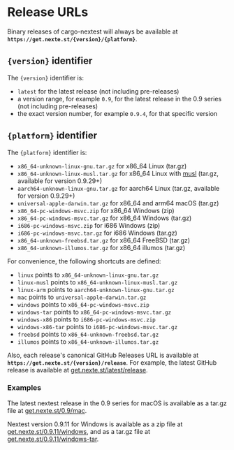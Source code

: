 # Release URLs

Binary releases of cargo-nextest will always be available at **`https://get.nexte.st/{version}/{platform}`**.

## `{version}` identifier

The `{version}` identifier is:

- `latest` for the latest release (not including pre-releases)
- a version range, for example `0.9`, for the latest release in the 0.9 series (not including pre-releases)
- the exact version number, for example `0.9.4`, for that specific version

## `{platform}` identifier

The `{platform}` identifier is:

- `x86_64-unknown-linux-gnu.tar.gz` for x86_64 Linux (tar.gz)
- `x86_64-unknown-linux-musl.tar.gz` for x86_64 Linux with [musl](https://musl.libc.org/) (tar.gz, available for version 0.9.29+)
- `aarch64-unknown-linux-gnu.tar.gz` for aarch64 Linux (tar.gz, available for version 0.9.29+)
- `universal-apple-darwin.tar.gz` for x86_64 and arm64 macOS (tar.gz)
- `x86_64-pc-windows-msvc.zip` for x86_64 Windows (zip)
- `x86_64-pc-windows-msvc.tar.gz` for x86_64 Windows (tar.gz)
- `i686-pc-windows-msvc.zip` for i686 Windows (zip)
- `i686-pc-windows-msvc.tar.gz` for i686 Windows (tar.gz)
- `x86_64-unknown-freebsd.tar.gz` for x86_64 FreeBSD (tar.gz)
- `x86_64-unknown-illumos.tar.gz` for x86_64 illumos (tar.gz)

For convenience, the following shortcuts are defined:

- `linux` points to `x86_64-unknown-linux-gnu.tar.gz`
- `linux-musl` points to `x86_64-unknown-linux-musl.tar.gz`
- `linux-arm` points to `aarch64-unknown-linux-gnu.tar.gz`
- `mac` points to `universal-apple-darwin.tar.gz`
- `windows` points to `x86_64-pc-windows-msvc.zip`
- `windows-tar` points to `x86_64-pc-windows-msvc.tar.gz`
- `windows-x86` points to `i686-pc-windows-msvc.zip`
- `windows-x86-tar` points to `i686-pc-windows-msvc.tar.gz`
- `freebsd` points to `x86_64-unknown-freebsd.tar.gz`
- `illumos` points to `x86_64-unknown-illumos.tar.gz`

Also, each release's canonical GitHub Releases URL is available at **`https://get.nexte.st/{version}/release`**. For example, the latest GitHub release is available at [get.nexte.st/latest/release](https://get.nexte.st/latest/release).

### Examples

The latest nextest release in the 0.9 series for macOS is available as a tar.gz file at [get.nexte.st/0.9/mac](https://get.nexte.st/0.9/mac).

Nextest version 0.9.11 for Windows is available as a zip file at [get.nexte.st/0.9.11/windows](https://get.nexte.st/0.9.11/windows), and as a tar.gz file at [get.nexte.st/0.9.11/windows-tar](https://get.nexte.st/0.9.11/windows-tar).

